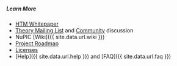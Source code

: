 ##### Learn More

* <i class="fa-file-pdf-o"></i> [HTM Whitepaper]()
* <i></i> [Theory Mailing List]() and [Community]() discussion
* <i></i> NuPIC [Wiki]({{ site.data.url.wiki }})
* <i></i> [Project Roadmap]()
* <i></i> [Licenses]()
* <i class="fa-question"></i> [Help]({{ site.data.url.help }}) and [FAQ]({{ site.data.url.faq }})

